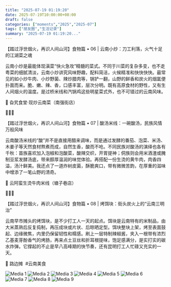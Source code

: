 ```yaml
---
title: "2025-07-19 01:19:20"
date: 2025-07-19T10:00:00+08:00
draft: false
categories: ["moments","2025","2025-07"]
tags: ["朋友圈","生活记录"]
summary: "2025-07-19 01:19:20..."
---
```


【踏过浮世烟火，再识人间山河】食物篇 • 06 | 云南小炒：刀工利落，火气十足的江湖菜之魂

云南小炒是最能体现滇菜“快火急攻”精髓的菜式。不同于川菜的复杂多变，也不走粤菜的细腻清淡，云南小炒讲究风味野趣，配料简洁，火候精准和快快快快。最常见的如小炒牛肉、小炒野菌、辣炒腊肉等，锅铲一翻，山野的鲜香和炭火的烟氲便扑面而来。脆、嫩、辣、香，口感丰富，层次分明。既有高原食材的野性，又有生人间烟火的温度。是过桥米线和汽锅鸡这些明星菜式外，也不可错过的云南风味。

📍 旮旯食堂·现炒云南菜（南强街店）

🍅🍅🍅

【踏过浮世烟火，再识人间山河】食物篇 • 07 | 酸汤米线：一碗酸汤，民族风情万般风味

云南酸汤米线的“酸”并不是直接用醋来调味，而是通过发酵的番茄、泡菜、米汤、木姜子等天然食材熬煮而成，自然生香，酸而不呛。不同民族对酸汤的演绎也各有千秋：苗族喜欢加入泡椒和泡酸菜，酸辣交织，开胃提神；侗族则会用米酒渣或腌制豆浆发酵汤底，带来醇厚温润的味觉体验。再搭配一份生烫的黄牛肉，肉香四溢，汤汁鲜美。我还点了一道炸树皮菌，酥脆爽口，带有微微苦韵，在厚重的滋味中增添了一笔山野的清奇。

📍 云阿蛮生烫牛肉米线（塘子巷店）

🌾🌾🌾

【踏过浮世烟火，再识人间山河】食物篇 • 08 | 烤饵块：街头炭火上的“云南三明治”

云南早市摊头的烤饵块，是不少打工人一天的起点。饵块是云南特有的米制品，由大米蒸熟后反复捣制，再压成块或片状、后晾晒定型。饵块整块上架，烤至表面鼓起、边缘微焦，内里仍保留韧性和糯感。刷上一层特制辣椒酱，夹入一根带有浓烈乙基麦芽酚香气的烤肠，再来点土豆丝和折耳根提味，饱足感满分，是实打实的碳水炸弹。它撑起的不止是早八高峰期的快节奏，还有昆明打工人忙碌又充实的一天。

📍 路边摊
​
​#云南美食

![Media 1](/Moments/photos/2025-07-19/202507190119200.jpg)
![Media 2](/Moments/photos/2025-07-19/202507190119201.jpg)
![Media 3](/Moments/photos/2025-07-19/202507190119202.jpg)
![Media 4](/Moments/photos/2025-07-19/202507190119203.jpg)
![Media 5](/Moments/photos/2025-07-19/202507190119204.jpg)
![Media 6](/Moments/photos/2025-07-19/202507190119205.jpg)
![Media 7](/Moments/photos/2025-07-19/202507190119206.jpg)
![Media 8](/Moments/photos/2025-07-19/202507190119207.jpg)
![Media 9](/Moments/photos/2025-07-19/202507190119208.jpg)

